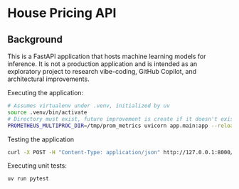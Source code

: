 # House Pricing API

## Background
This is a FastAPI application that hosts machine learning models for inference.  It is not a production application and is intended as an exploratory project to research vibe-coding, GitHub Copilot, and architectural improvements.

Executing the application:

```bash
# Assumes virtualenv under .venv, initialized by uv
source .venv/bin/activate
# Directory must exist, future improvement is create if it doesn't exist.
PROMETHEUS_MULTIPROC_DIR=/tmp/prom_metrics uvicorn app.main:app --reload
```

Testing the application

```bash
curl -X POST -H "Content-Type: application/json" http://127.0.0.1:8000/v1/predict -d @tests/data/sample-data.json
```

Executing unit tests:

```bash
uv run pytest
```